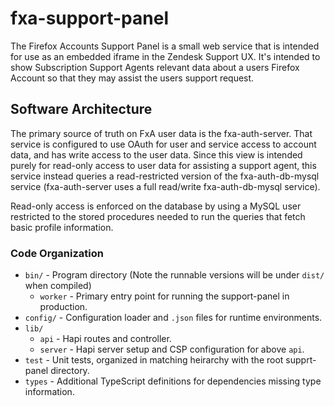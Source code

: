 # fxa-support-panel

The Firefox Accounts Support Panel is a small web service that is intended for use as
an embedded iframe in the Zendesk Support UX. It's intended to show Subscription Support
Agents relevant data about a users Firefox Account so that they may assist the users
support request.

## Software Architecture

The primary source of truth on FxA user data is the fxa-auth-server. That service is
configured to use OAuth for user and service access to account data, and has write access
to the user data. Since this view is intended purely for read-only access to user data for
assisting a support agent, this service instead queries a read-restricted version of the
fxa-auth-db-mysql service (fxa-auth-server uses a full read/write fxa-auth-db-mysql
service).

Read-only access is enforced on the database by using a MySQL user restricted to the stored
procedures needed to run the queries that fetch basic profile information.

### Code Organization

- `bin/` - Program directory (Note the runnable versions will be under `dist/` when compiled)
  - `worker` - Primary entry point for running the support-panel in production.
- `config/` - Configuration loader and `.json` files for runtime environments.
- `lib/`
  - `api` - Hapi routes and controller.
  - `server` - Hapi server setup and CSP configuration for above `api`.
- `test` - Unit tests, organized in matching heirarchy with the root supprt-panel directory.
- `types` - Additional TypeScript definitions for dependencies missing type information.
